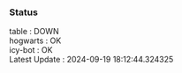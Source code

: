 ### Status


table : DOWN  
hogwarts : OK  
icy-bot : OK  
Latest Update : 2024-09-19 18:12:44.324325

